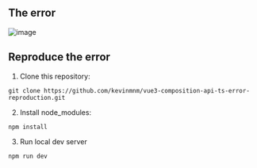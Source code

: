 ## The error
![image](https://github.com/kevinmnm/vue3-composition-api-ts-error-reproduction/assets/62520825/cc5e5332-28ae-4c72-9521-ddada9ce2f22)

## Reproduce the error

1) Clone this repository:
```
git clone https://github.com/kevinmnm/vue3-composition-api-ts-error-reproduction.git
```

2) Install node_modules:
```
npm install
```

3) Run local dev server
```
npm run dev
```
